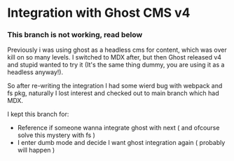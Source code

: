 # Integration with Ghost CMS v4

### This branch is not working, read below

Previously i was using ghost as a headless cms for content, which was over kill on so many levels. I switched to MDX after, but then Ghost released v4 and stupid wanted to try it (It's the same thing dummy, you are using it as a headless anyway!).

So after re-writing the integration I had some wierd bug with webpack and fs pkg, naturally I lost interest and checked out to main branch which had MDX.

I kept this branch for: 
 - Reference if someone wanna integrate ghost with next ( and ofcourse solve this mystery with fs )
 - I enter dumb mode and decide I want ghost integration again ( probably will happen )

